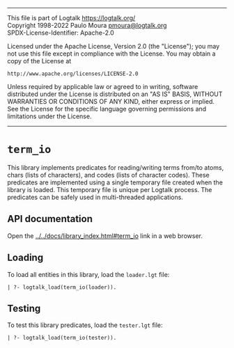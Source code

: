 ________________________________________________________________________

This file is part of Logtalk <https://logtalk.org/>  
Copyright 1998-2022 Paulo Moura <pmoura@logtalk.org>  
SPDX-License-Identifier: Apache-2.0

Licensed under the Apache License, Version 2.0 (the "License");
you may not use this file except in compliance with the License.
You may obtain a copy of the License at

    http://www.apache.org/licenses/LICENSE-2.0

Unless required by applicable law or agreed to in writing, software
distributed under the License is distributed on an "AS IS" BASIS,
WITHOUT WARRANTIES OR CONDITIONS OF ANY KIND, either express or implied.
See the License for the specific language governing permissions and
limitations under the License.
________________________________________________________________________


`term_io`
=========

This library implements predicates for reading/writing terms from/to atoms,
chars (lists of characters), and codes (lists of character codes). These
predicates are implemented using a single temporary file created when the
library is loaded. This temporary file is unique per Logtalk process. The
predicates can be safely used in multi-threaded applications.


API documentation
-----------------

Open the [../../docs/library_index.html#term_io](../../docs/library_index.html#term_io)
link in a web browser.


Loading
-------

To load all entities in this library, load the `loader.lgt` file:

	| ?- logtalk_load(term_io(loader)).


Testing
-------

To test this library predicates, load the `tester.lgt` file:

	| ?- logtalk_load(term_io(tester)).
